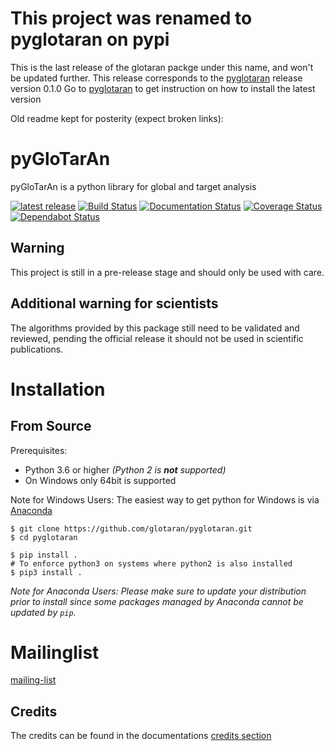 # This project was renamed to pyglotaran on pypi 
This is the last release of the glotaran packge under this name, and won't be updated further. 
This release corresponds to the [pyglotaran](https://pypi.org/project/pyglotaran/) release version 0.1.0
Go to [pyglotaran](https://pypi.org/project/pyglotaran/) to get instruction on how to install the latest version

Old readme kept for posterity (expect broken links): 

# pyGloTarAn

pyGloTarAn is a python library for global and target analysis

[![latest release](https://pypip.in/version/glotaran/badge.svg)](https://pypi.org/project/glotaran/)
[![Build Status](https://img.shields.io/endpoint.svg?url=https%3A%2F%2Factions-badge.atrox.dev%2Fglotaran%2Fpyglotaran%2Fbadge&style=popout)](https://actions-badge.atrox.dev/glotaran/pyglotaran/goto)
[![Documentation Status](https://readthedocs.org/projects/glotaran/badge/?version=latest)](https://glotaran.readthedocs.io/en/latest/?badge=latest)
[![Coverage Status](https://codecov.io/gh/glotaran/pyglotaran/branch/master/graph/badge.svg)](https://codecov.io/gh/glotaran/pyglotaran)
[![Dependabot Status](https://api.dependabot.com/badges/status?host=github&repo=glotaran/pyglotaran)](https://dependabot.com)

## Warning

This project is still in a pre-release stage and should only be used with care.

## Additional warning for scientists

The algorithms provided by this package still need to be validated and reviewed, pending the official release it should not be used in scientific publications.

# Installation

## From Source

Prerequisites:

- Python 3.6 or higher _(Python 2 is **not** supported)_
- On Windows only 64bit is supported

Note for Windows Users: The easiest way to get python for Windows is via [Anaconda](https://www.anaconda.com/)

```
$ git clone https://github.com/glotaran/pyglotaran.git
$ cd pyglotaran

$ pip install .
# To enforce python3 on systems where python2 is also installed
$ pip3 install .

```

_Note for Anaconda Users: Please make sure to update your distribution prior to install since some packages managed by Anaconda cannot be updated by `pip`._

# Mailinglist

[mailing-list](https://groups.google.com/forum/#!forum/glotaran)

## Credits

The credits can be found in the documentations
[credits section](https://glotaran.readthedocs.io/en/latest/credits.html)

